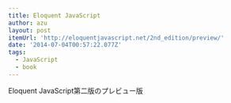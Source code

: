 ```yaml
---
title: Eloquent JavaScript
author: azu
layout: post
itemUrl: 'http://eloquentjavascript.net/2nd_edition/preview/'
date: '2014-07-04T00:57:22.077Z'
tags:
  - JavaScript
  - book
---
```

Eloquent JavaScript第二版のプレビュー版
